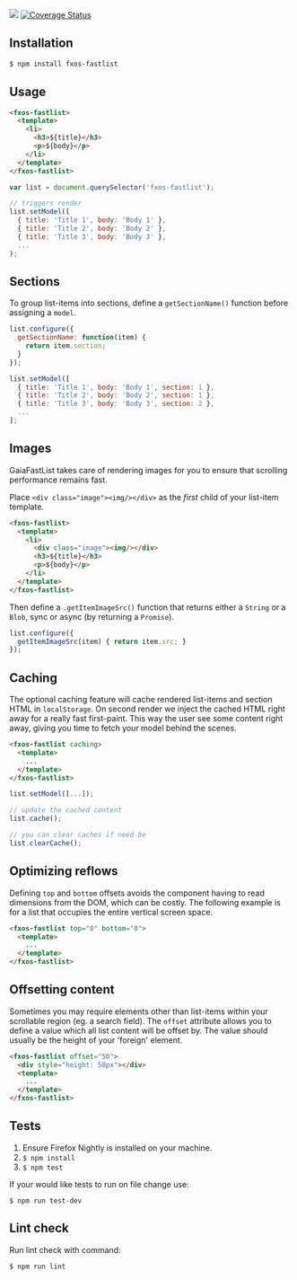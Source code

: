 [![](https://travis-ci.org/fxos-components/fxos-fastlist.svg)](https://travis-ci.org/fxos-components/fxos-fastlist) [![Coverage Status](https://coveralls.io/repos/fxos-components/fxos-fastlist/badge.svg?branch=master&service=github)](https://coveralls.io/github/fxos-components/fxos-fastlist?branch=master)

## Installation

```bash
$ npm install fxos-fastlist
```

## Usage

```html
<fxos-fastlist>
  <template>
    <li>
      <h3>${title}</h3>
      <p>${body}</p>
    </li>
  </template>
</fxos-fastlist>
```

```js
var list = document.querySelector('fxos-fastlist');

// triggers render
list.setModel([
  { title: 'Title 1', body: 'Body 1' },
  { title: 'Title 2', body: 'Body 2' },
  { title: 'Title 3', body: 'Body 3' },
  ...
);
```

## Sections

To group list-items into sections, define a `getSectionName()` function before assigning a `model`.

```js
list.configure({
  getSectionName: function(item) {
    return item.section;
  }
});

list.setModel([
  { title: 'Title 1', body: 'Body 1', section: 1 },
  { title: 'Title 2', body: 'Body 2', section: 1 },
  { title: 'Title 3', body: 'Body 3', section: 2 },
  ...
];
```

## Images

GaiaFastList takes care of rendering images for you to ensure that scrolling performance remains fast.

Place `<div class="image"><img/></div>` as the *first* child of your list-item template.

```html
<fxos-fastlist>
  <template>
    <li>
      <div class="image"><img/></div>
      <h3>${title}</h3>
      <p>${body}</p>
    </li>
  </template>
</fxos-fastlist>
```

Then define a `.getItemImageSrc()` function that returns either a `String` or a `Blob`, sync or async (by returning a `Promise`).

```js
list.configure({
  getItemImageSrc(item) { return item.src; }
});
```

## Caching

The optional caching feature will cache rendered list-items and section HTML in `localStorage`. On second render we inject the cached HTML right away for a really fast first-paint. This way the user see some content right away, giving you time to fetch your model behind the scenes.

```html
<fxos-fastlist caching>
  <template>
    ...
  </template>
</fxos-fastlist>
```

```js
list.setModel([...]);

// update the cached content
list.cache();

// you can clear caches if need be
list.clearCache();
```

## Optimizing reflows

Defining `top` and `bottom` offsets avoids the component having to read dimensions from the DOM, which can be costly. The following example is for a list that occupies the entire vertical screen space.

```html
<fxos-fastlist top="0" bottom="0">
  <template>
    ...
  </template>
</fxos-fastlist>
```

## Offsetting content

Sometimes you may require elements other than list-items within your scrollable region (eg. a search field). The `offset` attribute allows you to define a value which all list content will be offset by. The value should usually be the height of your 'foreign' element.

```html
<fxos-fastlist offset="50">
  <div style="height: 50px"></div>
  <template>
    ...
  </template>
</fxos-fastlist>
```

## Tests

1. Ensure Firefox Nightly is installed on your machine.
2. `$ npm install`
3. `$ npm test`

If your would like tests to run on file change use:

`$ npm run test-dev`

## Lint check

Run lint check with command:

`$ npm run lint`
